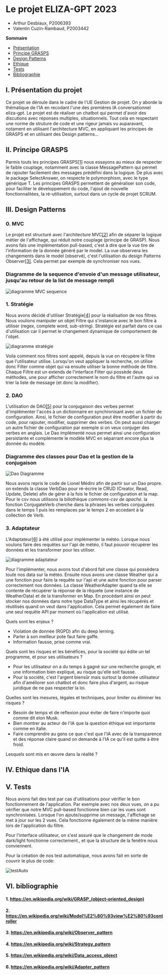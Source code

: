 <!-- Votre rendu inclura un rapport, au format PDF (consignes pour le rendu
ci-dessous), qui doit comprendre obligatoirement :


une présentation globale du projet (rapide : ne répétez pas
l'énoncé), -->
# **Le projet ELIZA-GPT 2023**
- Arthur Desbiaux, P2006393
- Valentin Cuzin-Rambaud, P2003442

**Sommaire**
- [Présentation](./Rapport.md#i-présentation-du-projet)
- [Principe GRASPS](./Rapport.md#ii-principe-grasps)
- [Design Patterns](./Rapport.md#iii-design-patterns)
- [Ethique](./Rapport.md#iv-ethique-dans-lia)
- [Tests](./Rapport.md#v-tests)
- [Bibliographie](./Rapport.md#vi-bibliographie)

## I. Présentation du projet
Ce projet se déroule dans le cadre de l'UE Gestion de projet. On y aborde la thématique de l'IA en recodant l'une des premières IA conversationnel eliza-gpt. Le projet est de réaliser un chatbot qui permet d'avoir des discutions avec réponses multiples, situationnels. Tout cela en respectant une norme de struture de code et une rigeur jamais vu auparavant, notament en utilisant l'architecture MVC, en appliquant les principes de GRASPS et en utilisant des Design patterns...

## II. Principe GRASPS
Parmis touts les principes GRASPS[[1]](./Rapport.md#1-httpsenwikipediaorgwikigrasp_object-oriented_design) nous essayons au mieux de respecter le faible couplage, notamment avec la classe MessagePattern qui permet de rajouter facilement des messages prédéfini dans la logique. De plus avec le package SelectAnswer, on respecte le polymorphism, avec le type générique T. Les principes GRASPS permettent de généraliser son code, pour faciliter le développement du code, l'ajout de nouvelle fonctionnalitées, la ré-utilisation, surtout dans un cycle de projet SCRUM.

<!--
Une section « design patterns », donnant une motivation des choix
d’architecture (et des patterns choisis), et leur explication en s’aidant de
diagrammes appropriés et adaptés au degré de précision et au type
d’explication. Donc des diagrammes de classe, mais pas que cela, et pas de
plats de spaghettis générés automatiquement représentant tout le code.
-->

## III. Design Patterns

### **0. MVC**
Le projet est structuré avec l'architecture MVC[[2]](./Rapport.md#2-httpsenwikipediaorgwikimodel–view–controller) afin de séparer la logique métier de l'affichage, qui réduit notre couplage (principe de GRASP). Nous avons fais une implémentation pull-based, c'est à dire que la vue tire de l'information de la donnée généré par le model. La vue observera les changements dans le model (observé), c'est l'utilisation du design Patterns Observer[[3]](./Rapport.md#3-httpsenwikipediaorgwikiobserver_pattern). Cela permet par exemple de synchroniser nos vues.

### Diagramme de la sequence d'envoie d'un message utilisateur, jusqu'au retour de la list de message rempli
![diagramme MVC sequence](./Diagramme_séquence.png)

<!--explications sur diagramme-->

### **1. Stratégie**
Nous avons décidé d'utiliser Stratégie[[4]](./Rapport.md#4-httpsenwikipediaorgwikistrategy_pattern) pour la réalisation de nos filtres. Nous voulions manipuler un objet Filtre qui s'instancie avec le bon filtre à utiliser (regex, complete word, sub-string). Stratégie est parfait dans ce cas d'utilisation car il permet le changement dynamique de comportement de l'objet.


![diagramme stratégie](./Strategie.png)

Voila comment nos filtres sont appelé, depuis la vue on récupère le filtre que l'utilisateur utilise. Lorsqu'on veut appliquer la recherche, on utilise donc Filter comme objet qui va ensuite utiliser la bonne méthode de filtre.
Chaque Filtre est un extends de l'interface Filter qui possède deux méthodes, une pour afficher correctement le nom du filtre et l'autre qui va trier la liste de message (et donc la modifier).


### **2. DAO**
L'utilisation de DAO[[5]](./Rapport.md#5-httpsenwikipediaorgwikidata_access_object) pour la conjugaison des verbes permet d'implémenter l'accès à un dictionnaire en synchronisant avec un fichier de configuration. Ainsi, le fichier de configuration peut être modifier à partir du code, pour rajouter, modifier, supprimer des verbes. On peut aussi charger un autre fichier de configuration par exemple si on veux conjuger des verbes en anglais. Le Dao implémenté nous permet ainsi une configuration persistante et complémente le modèle MVC en séparrant encore plus la donnée du modèle.

### Diagramme des classes pour Dao et la gestion de la conjugaison
![Dao Diagramme](./Dao.png)

Nous avons repris le code de Lionel Médini afin de partir sur un Dao propre. on extends la classe VerbDao pour ré-écrire le CRUD (Creator, Read, Update, Delete) afin de gérer à la fois le fichier de configuration et la map. Pour le csv nous utilisons la biliothèque *commons-csv de apache*. la fonction ConjugateVerb cherche dans la phrases les verbes conjuguées dans le temps 1 puis les remplaces par le temps 2 en accedant à la collection de Verb.

### **3. Adaptateur**
L'Adaptateur[[6]](./Rapport.md#6-httpsenwikipediaorgwikiadapter_pattern) à été utilisé pour implémenter la météo. Lorsque nous voulons faire des requêtes sur l'api de météo, il faut pouvoir récupérer les données et les transformer pour les utiliser.

![diagramme adaptateur](./Adaptater.png)

Pour l'implémenter, nous avons tout d'abord fait une classe qui possèdera toute nos data sur la météo. Ensuite nous avons une classe Weather qui a une fonction pour faire la requête sur l'api et une autre fonction pour parser correctement nos données. La classe WeatherAdapter quand ta elle se contente de récupérer la réponse de la rêquete (une instance de WeatherData) et de la transformer en Map. En procédant ainsi on peut stocker nos données dans notre type DataType et ainsi les récupérés et réutilisés quand on veut dans l'application. Cela permet également de faire une seul requête API par moment où l'application est utilisé.

<!--
Une section « éthique ». Cette section devra discuter de la problématique des
IA conversationnelles comme ChatGPT, Bard, etc. Quels sont les
enjeux ? Quels sont les risques et les bénéfices, pour la société qui édite un
tel programme, et pour ses utilisateurs ? Quelles sont les mesures, légales et
techniques, pour limiter ou éliminer les risques ? Lesquels sont mis en œuvre
dans la réalité ? En avez-vous mis en place dans votre TP, si oui, lesquelles
(il s'agit d'un petit projet scolaire, on ne vous demande pas une application
vraiment sécurisée, mais vous devriez être capable de discuter des limites de
votre implémentation. Vous pouvez aussi mettre en place des mesures simplistes
et discuter de ce qu'il faudrait faire dans une vraie application) ?
L'objectif n'est pas de donner un avis subjectif (la question «
ChatGPT/Bard/... est-il bien ? » est hors sujet ici), mais de présenter les
questions importantes et les éléments objectifs de réponse autour de la
question des IA conversationnelles. Appuyez-vous autant que possible sur des
articles existants, en citant vos sources. Il s'agit donc avant tout d'un
travail de bibliographie de votre part.
Pour vous aider, voici quelques références intéressantes sur le sujet :


ChatGPT et Bard sur Wikipedia


Sept choses à savoir sur la suspension de ChatGPT en Italie
-->

Quels sont les enjeux ? 

- Violation de donnée (RGPD) afin du deep lerning.
- Parler à son meilleur pote faut faire gaffe.
- Information fausse, prise comme vrai. 

Quels sont les risques et les bénéfices, pour la société qui édite un tel programme, et pour ses utilisateurs ? 

- Pour les utilisateur on a du temps à gagné sur une recherche google, et une information bien expliqué, au risque qu'elle soit fausse.
- Pour la société, c'est l'argent biensûr mais surtout la donnée utilisateur afin d'améliorer son chatbot et donc faire plus d'argent, au risque juridique de ne pas respecter la loi.

Quelles sont les mesures, légales et techniques, pour limiter ou éliminer les risques ?
- Besoin de temps et de reflexion pour éviter de faire n'importe quoi comme dit elon Musk.
- Bien montrer au acteur de l'IA que la question éthique est importante comme en italie.
- Faire comprendre au gens ce que c'est que l'IA avec de la transparence et des réponse claire quand on demande à l'IA ce qu'il est quitte à être froid.

Lesquels sont mis en œuvre dans la réalité ?


<!--
Un ingénieur de Google mis à pied après avoir affirmé que l’intelligence artificielle était "sensible"


Un Belge se suicide après avoir trouvé refuge auprès d'un robot conversationnel


Prompt engineer : quel est ce nouveau métier qui rapporte jusqu’à 300 000 € ?


Elon Musk et des centaines d’experts réclament une « pause » dans le développement de l’intelligence artificielle


ChatGPT est-il devenu plus “éthique” grâce à l’exploitation de travailleurs kényans ?


La liste n'est bien entendu pas exhaustive. Pensez à vos enseignants qui
liront des dizaines de rapports, surprenez-nous, apprenez-nous des choses ! Si
votre relecteur se dit « Ah tiens, je ne savais pas » ou « Ah tiens, je n'y
avais pas pensé » en lisant votre rapport, vous avez atteint l'objectif !
Vous pouvez utiliser une IA conversationnelle pour écrire cette section, mais
si vous le faites vous devez le dire explicitement dans votre rapport et
donner les requêtes (prompt) que vous avez utilisé pour arriver au texte
final.-->
## IV. Ethique dans l'IA


<!--
Une section « tests » où vous décrirez les tests manuels que vous avez
réalisés. Vos tests automatiques (le code Java des tests et les commentaires
associés) devraient se suffire à eux-mêmes, il n'est pas nécessaire de les
re-documenter dans le rapport (sauf si vous avez fait des choses
extraordinaires qui méritent une documentation externe).
-->
## V. Tests
Nous avons fait des test par cas d'utilisations pour vérifier le bon fonctionnement de l'application.
Par exemple avec nos deux vues, on a pu vérifier que notre MVC pull-based fonctionne bien car les vues sont synchronisées. Lorsque l'on ajoute/supprime un message, l'affichage se met à jour sur les 2 vues. Cela fonctionne également de la même manière lors de l'application du filtre.

Pour l'interface utilisateur, on s'est assuré que le changement de mode dark/light fonctionne correctement., et que la structure de la fenêtre nous conviennent.

Pour la création de nos test automatique, nous avons fait en sorte de couvrir le plus de code:

![testAuto](testAuto.png)
<!--
On vous demande d'appuyer votre rapport sur des références bibliographiques existantes, mais il ne s'agit en aucun cas de vous contenter de copier-coller. Il est rappelé ici que le droit de courte citation impose entre autres de citer vos sources quand vous utilisez un extrait d'un texte existant (il est interdit, pas seulement dans le cadre d'un travail scolaire, de laisser entendre que vous êtes l'auteur d'un texte que vous n'avez pas écrit vous-même). -->

## VI. bibliographie

#### 1. https://en.wikipedia.org/wiki/GRASP_(object-oriented_design)
#### 2. https://en.wikipedia.org/wiki/Model%E2%80%93view%E2%80%93controller
#### 3. https://en.wikipedia.org/wiki/Observer_pattern
#### 4. https://en.wikipedia.org/wiki/Strategy_pattern
#### 5. https://en.wikipedia.org/wiki/Data_access_object
#### 6. https://en.wikipedia.org/wiki/Adapter_pattern
